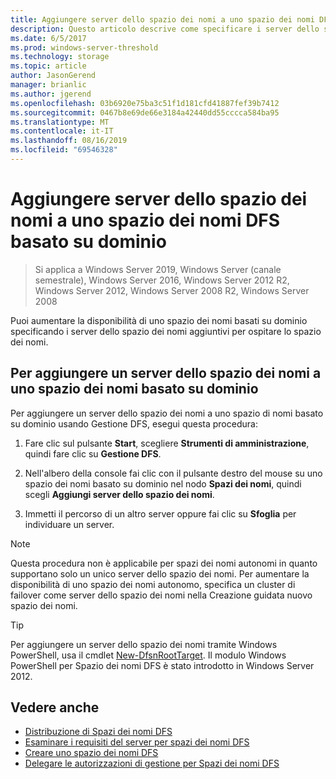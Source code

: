 ```yaml
---
title: Aggiungere server dello spazio dei nomi a uno spazio dei nomi DFS basato su dominio
description: Questo articolo descrive come specificare i server dello spazio dei nomi aggiuntivi per ospitare uno spazio dei nomi mediante Gestione DFS.
ms.date: 6/5/2017
ms.prod: windows-server-threshold
ms.technology: storage
ms.topic: article
author: JasonGerend
manager: brianlic
ms.author: jgerend
ms.openlocfilehash: 03b6920e75ba3c51f1d181cfd41887fef39b7412
ms.sourcegitcommit: 0467b8e69de66e3184a42440dd55cccca584ba95
ms.translationtype: MT
ms.contentlocale: it-IT
ms.lasthandoff: 08/16/2019
ms.locfileid: "69546328"
---
```

# <a name="add-namespace-servers-to-a-domain-based-dfs-namespace"></a>Aggiungere server dello spazio dei nomi a uno spazio dei nomi DFS basato su dominio

> Si applica a Windows Server 2019, Windows Server (canale semestrale), Windows Server 2016, Windows Server 2012 R2, Windows Server 2012, Windows Server 2008 R2, Windows Server 2008

Puoi aumentare la disponibilità di uno spazio dei nomi basati su dominio specificando i server dello spazio dei nomi aggiuntivi per ospitare lo spazio dei nomi.

## <a name="to-add-a-namespace-server-to-a-domain-based-namespace"></a>Per aggiungere un server dello spazio dei nomi a uno spazio dei nomi basato su dominio

Per aggiungere un server dello spazio dei nomi a uno spazio di nomi basato su dominio usando Gestione DFS, esegui questa procedura:

1.  Fare clic sul pulsante **Start**, scegliere **Strumenti di amministrazione**, quindi fare clic su **Gestione DFS**.

2.  Nell'albero della console fai clic con il pulsante destro del mouse su uno spazio dei nomi basato su dominio nel nodo **Spazi dei nomi**, quindi scegli **Aggiungi server dello spazio dei nomi**.

3.  Immetti il percorso di un altro server oppure fai clic su **Sfoglia** per individuare un server.

> [!NOTE]
> Questa procedura non è applicabile per spazi dei nomi autonomi in quanto supportano solo un unico server dello spazio dei nomi. Per aumentare la disponibilità di uno spazio dei nomi autonomo, specifica un cluster di failover come server dello spazio dei nomi nella Creazione guidata nuovo spazio dei nomi.


> [!TIP]
> Per aggiungere un server dello spazio dei nomi tramite Windows PowerShell, usa il cmdlet [New-DfsnRootTarget](https://docs.microsoft.com/powershell/module/dfsn/new-dfsnroottarget). Il modulo Windows PowerShell per Spazio dei nomi DFS è stato introdotto in Windows Server 2012.

## <a name="see-also"></a>Vedere anche

-   [Distribuzione di Spazi dei nomi DFS](deploying-dfs-namespaces.md)
-   [Esaminare i requisiti del server per spazi dei nomi DFS](https://technet.microsoft.com/library/cc753448(v=ws.11).aspx)
-   [Creare uno spazio dei nomi DFS](create-a-dfs-namespace.md)
-   [Delegare le autorizzazioni di gestione per Spazi dei nomi DFS](delegate-management-permissions-for-dfs-namespaces.md)

